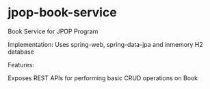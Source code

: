 # jpop-book-service
Book Service for JPOP Program

Implementation: Uses spring-web, spring-data-jpa and inmemory H2 database

Features:

Exposes REST APIs for performing basic CRUD operations on Book
